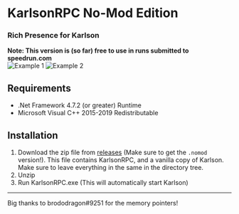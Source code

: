 # KarlsonRPC No-Mod Edition
### Rich Presence for Karlson
**Note: This version is (so far) free to use in runs submitted to speedrun.com**<br>
![Example 1](https://i.ibb.co/RCyqdrp/image.png) ![Example 2](https://i.ibb.co/Hd7spjw/image.png)<br>

## Requirements
* .Net Framework 4.7.2 (or greater) Runtime
* Microsoft Visual C++ 2015-2019 Redistributable


## Installation

1. Download the zip file from [releases](https://github.com/karlsonmodding/KarlsonRPC/releases) (Make sure to get the `.nomod` version!).
This file contains KarlsonRPC, and a vanilla copy of Karlson. Make sure to leave everything in the same in the directory tree.
2. Unzip
3. Run KarlsonRPC.exe (This will automatically start Karlson)

<hr>
Big thanks to brododragon#9251 for the memory pointers!
